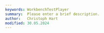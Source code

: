 ```yaml
---
keywords: WorkbenchTestPlayer
summary:  Please enter a brief description.
author:   Christoph Hart
modified: 30.05.2024
---
```

